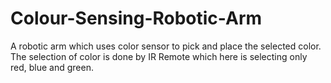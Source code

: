 # Colour-Sensing-Robotic-Arm
A robotic arm which uses color sensor to pick and place the selected color. The selection of color is done by IR Remote which here is selecting only red, blue and green.
